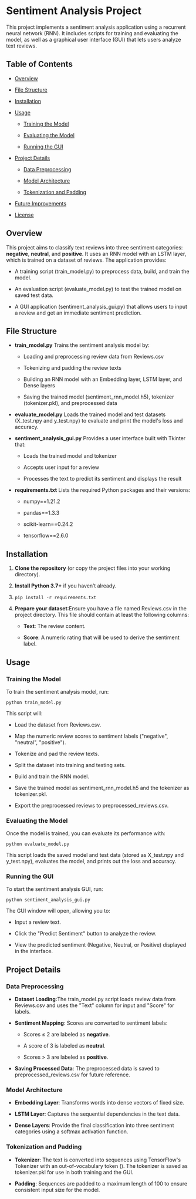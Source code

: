 Sentiment Analysis Project
==========================

This project implements a sentiment analysis application using a recurrent neural network (RNN). It includes scripts for training and evaluating the model, as well as a graphical user interface (GUI) that lets users analyze text reviews.

Table of Contents
-----------------

*   [Overview](#overview)
    
*   [File Structure](#file-structure)
    
*   [Installation](#installation)
    
*   [Usage](#usage)
    
    *   [Training the Model](#training-the-model)
        
    *   [Evaluating the Model](#evaluating-the-model)
        
    *   [Running the GUI](#running-the-gui)
        
*   [Project Details](#project-details)
    
    *   [Data Preprocessing](#data-preprocessing)
        
    *   [Model Architecture](#model-architecture)
        
    *   [Tokenization and Padding](#tokenization-and-padding)
        
*   [Future Improvements](#future-improvements)
    
*   [License](#license)
    

Overview
--------

This project aims to classify text reviews into three sentiment categories: **negative**, **neutral**, and **positive**. It uses an RNN model with an LSTM layer, which is trained on a dataset of reviews. The application provides:

*   A training script (train\_model.py) to preprocess data, build, and train the model.
    
*   An evaluation script (evaluate\_model.py) to test the trained model on saved test data.
    
*   A GUI application (sentiment\_analysis\_gui.py) that allows users to input a review and get an immediate sentiment prediction.
    

File Structure
--------------

*   **train\_model.py** Trains the sentiment analysis model by:
    
    *   Loading and preprocessing review data from Reviews.csv
        
    *   Tokenizing and padding the review texts
        
    *   Building an RNN model with an Embedding layer, LSTM layer, and Dense layers
        
    *   Saving the trained model (sentiment\_rnn\_model.h5), tokenizer (tokenizer.pkl), and preprocessed data
        
*   **evaluate\_model.py** Loads the trained model and test datasets (X\_test.npy and y\_test.npy) to evaluate and print the model's loss and accuracy.
    
*   **sentiment\_analysis\_gui.py** Provides a user interface built with Tkinter that:
    
    *   Loads the trained model and tokenizer
        
    *   Accepts user input for a review
        
    *   Processes the text to predict its sentiment and displays the result
        
*   **requirements.txt** Lists the required Python packages and their versions:
    
    *   numpy==1.21.2
        
    *   pandas==1.3.3
        
    *   scikit-learn==0.24.2
        
    *   tensorflow==2.6.0
        

Installation
------------

1.  **Clone the repository** (or copy the project files into your working directory).
    
2.  **Install Python 3.7+** if you haven’t already.
    
3.  ``` pip install -r requirements.txt ```
    
4.  **Prepare your dataset**:Ensure you have a file named Reviews.csv in the project directory. This file should contain at least the following columns:
    
    *   **Text**: The review content.
        
    *   **Score**: A numeric rating that will be used to derive the sentiment label.
        

Usage
-----

### Training the Model

To train the sentiment analysis model, run:

```python train_model.py ```

This script will:

*   Load the dataset from Reviews.csv.
    
*   Map the numeric review scores to sentiment labels ("negative", "neutral", "positive").
    
*   Tokenize and pad the review texts.
    
*   Split the dataset into training and testing sets.
    
*   Build and train the RNN model.
    
*   Save the trained model as sentiment\_rnn\_model.h5 and the tokenizer as tokenizer.pkl.
    
*   Export the preprocessed reviews to preprocessed\_reviews.csv.
    

### Evaluating the Model

Once the model is trained, you can evaluate its performance with:

``` python evaluate_model.py ```

This script loads the saved model and test data (stored as X\_test.npy and y\_test.npy), evaluates the model, and prints out the loss and accuracy.

### Running the GUI

To start the sentiment analysis GUI, run:

``` python sentiment_analysis_gui.py ```

The GUI window will open, allowing you to:

*   Input a review text.
    
*   Click the "Predict Sentiment" button to analyze the review.
    
*   View the predicted sentiment (Negative, Neutral, or Positive) displayed in the interface.
    

Project Details
---------------

### Data Preprocessing

*   **Dataset Loading**:The train\_model.py script loads review data from Reviews.csv and uses the "Text" column for input and "Score" for labels.
    
*   **Sentiment Mapping**: Scores are converted to sentiment labels:
    
    *   Scores ≤ 2 are labeled as **negative**.
        
    *   A score of 3 is labeled as **neutral**.
        
    *   Scores > 3 are labeled as **positive**.
        
*   **Saving Processed Data**: The preprocessed data is saved to preprocessed\_reviews.csv for future reference.
    

### Model Architecture

*   **Embedding Layer**: Transforms words into dense vectors of fixed size.
    
*   **LSTM Layer**: Captures the sequential dependencies in the text data.
    
*   **Dense Layers**: Provide the final classification into three sentiment categories using a softmax activation function.
    

### Tokenization and Padding

*   **Tokenizer**: The text is converted into sequences using TensorFlow's Tokenizer with an out-of-vocabulary token (). The tokenizer is saved as tokenizer.pkl for use in both training and the GUI.
    
*   **Padding**: Sequences are padded to a maximum length of 100 to ensure consistent input size for the model.
